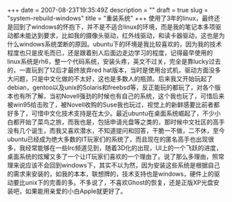 +++
date = 2007-08-23T19:35:49Z
description = ""
draft = true
slug = "system-rebuild-windows"
title = "重装系统"
+++
使用了3年的linux，最终还是回到了windows的怀抱下，并不是不适合linux的环境，而是我的笔记本多项驱动都未能达到要求，比如我的摄像头驱动，红外线驱动，和读卡器驱动，这也是为什么windows系统垄断的原因。ubuntu下的环境是我比较喜欢的，因为我的技术程度也只是皮毛而已，还是跟着别人后面边走边学习的程度，记得最早使用的linux系统是rh6，整一个代码系统，安装头疼，英文不过关，完全是靠lucky过去的，一直玩到了12后才最终放弃red hat版本，当时是使用台式机，驱动方面没多大问题，只是中文化做的不太好，这也是多数人的瓶颈。后来我又开始玩起了debian，gentoo以及unix的Solaris和freebsd等，反正能玩的都玩了，对各个版本也有所了解，当初Novell强劲的时候也有自己的系统，这个我也玩了，可惜后来被win95给击败了，被Novell收购的Suse我也玩过，视觉上的新鲜感要比前者都好多了，可惜中文化技术支持是在太少。最近ubuntu在桌面系统崛起了，不少小白都开始了菜鸟之旅，而我也是，包括申请光盘等之类的，那时候中文社区的高手没有几个诞生，而我又喜欢潜水，不知道提问和回答，干脆一不做，二不休，至今ubuntu已经成为绝大多数的IT玩家们的系统了，而且现在的匿名高手也出现很多，我经常能够在一些Irc频道见到，随着3D化的出现，UI上的一个飞跃的进度，桌面系统的炫耀又多了一个让IT玩家们喜欢的一个理由了。说了那么多理由，照常理来说应该不会回到windows下，其实不以为然，因为安装这些系统是根据自己的需求来安装的，如我的本本，联想牌的，技术支持也是windows，硬件上的驱动要比unix下的完善的多。不多说了，不喜欢Ghost的恢复，还是正版XP光盘安装吧，如果能用亲爱的小白Apple就更好了。